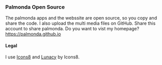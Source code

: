 ### Palmonda Open Source

The palmonda apps and the webssite are open source, so you copy and share the code. I also upload the multi media files on GitHub. Share this account to share palmonda.
Do you want to vist my homepage?
https://palmonda.github.io



#### Legal 
I use [Icons8](https://www.icons8.com) and [Lunacy](https://www.icons8.com) by Icons8.
